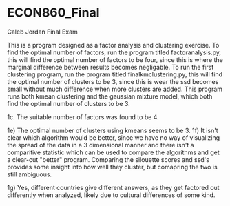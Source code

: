 # ECON860_Final
Caleb Jordan Final Exam


This is a program designed as a factor analysis and clustering exercise. 
To find the optimal number of factors, run the program titled factoranalysis.py, this will find the optimal number of factors to be four, since this is where the marginal difference between results becomes negligable. 
To run the first clustering program, run the program titled finalkmclustering.py, this will find the optimal number of clusters to be 3, since this is wear the ssd becomes small without much difference when more clusters are added. This program runs both kmean clustering and the gaussian mixture model, which both find the optimal number of clusters to be 3. 



1c. The suitable number of factors was found to be 4. 

1e) The optimal number of clusters using kmeans seems to be 3. 
1f) It isn't clear which algorithm would be better, since we have no way of visualizing the spread of the data in a 3 dimensional manner and there isn't a comparitive statistic which can be used to compare the algorithms and get a clear-cut "better" program. Comparing the silouette scores and ssd's provides some insight into how well they cluster, but comapring the two is still ambiguous. 

1g) Yes, different countries give different answers, as they get factored out differently when analyzed, likely due to cultural differences of some kind.
